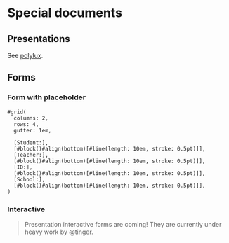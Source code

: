 # Special documents
## Presentations
See [polylux](../../packages/).

## Forms
### Form with placeholder
```typ
#grid(
  columns: 2,
  rows: 4,
  gutter: 1em,

  [Student:],
  [#block()#align(bottom)[#line(length: 10em, stroke: 0.5pt)]],
  [Teacher:],
  [#block()#align(bottom)[#line(length: 10em, stroke: 0.5pt)]],
  [ID:],
  [#block()#align(bottom)[#line(length: 10em, stroke: 0.5pt)]],
  [School:],
  [#block()#align(bottom)[#line(length: 10em, stroke: 0.5pt)]],
)
```

### Interactive
> Presentation interactive forms are coming! They are currently under heavy work by @tinger.
